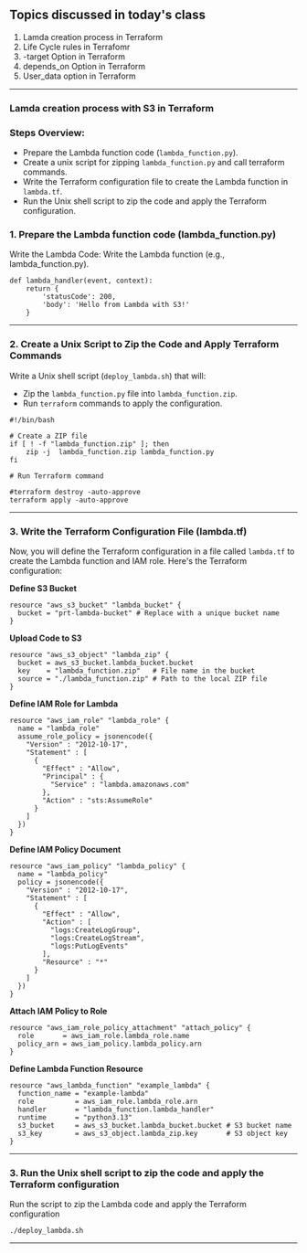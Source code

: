 Topics discussed in today's class
-----------------------------------------
1. Lamda creation process in Terraform
2. Life Cycle rules in Terrafomr
3. -target Option in Terraform
4. depends_on Option in Terraform
5. User_data option in Terraform
----------------------------------------------------------------------------------

### Lamda creation process with S3 in Terraform
### Steps Overview:
- Prepare the Lambda function code (`lambda_function.py`).  
- Create a unix script for zipping `lambda_function.py` and call terraform commands.  
- Write the Terraform configuration file to create the Lambda function in `lambda.tf`.  
- Run the Unix shell script to zip the code and apply the Terraform configuration.  

### 1. Prepare the Lambda function code (lambda_function.py)
Write the Lambda Code: Write the Lambda function (e.g., lambda_function.py).
```
def lambda_handler(event, context):
    return {
        'statusCode': 200,
        'body': 'Hello from Lambda with S3!'
    }
```
-----------------------------------------------------------------------------------------------

### 2. Create a Unix Script to Zip the Code and Apply Terraform Commands
Write a Unix shell script (`deploy_lambda.sh`) that will:  
- Zip the `lambda_function.py` file into `lambda_function.zip`.
- Run `terraform` commands to apply the configuration.

```
#!/bin/bash

# Create a ZIP file
if [ ! -f "lambda_function.zip" ]; then
    zip -j  lambda_function.zip lambda_function.py
fi 

# Run Terraform command

#terraform destroy -auto-approve
terraform apply -auto-approve
```
----------------------------------------------------------------------------------------------
### 3. Write the Terraform Configuration File (lambda.tf)
Now, you will define the Terraform configuration in a file called `lambda.tf` to create the Lambda function and IAM role. Here's the Terraform configuration:

**Define S3 Bucket**
```
resource "aws_s3_bucket" "lambda_bucket" {
  bucket = "prt-lambda-bucket" # Replace with a unique bucket name
}
```
**Upload Code to S3**
```
resource "aws_s3_object" "lambda_zip" {
  bucket = aws_s3_bucket.lambda_bucket.bucket
  key    = "lambda_function.zip"   # File name in the bucket
  source = "./lambda_function.zip" # Path to the local ZIP file
}
```

**Define IAM Role for Lambda**
```
resource "aws_iam_role" "lambda_role" {
  name = "lambda_role"
  assume_role_policy = jsonencode({
    "Version" : "2012-10-17",
    "Statement" : [
      {
        "Effect" : "Allow",
        "Principal" : {
          "Service" : "lambda.amazonaws.com"
        },
        "Action" : "sts:AssumeRole"
      }
    ]
  })
}
```
**Define IAM Policy Document**
```
resource "aws_iam_policy" "lambda_policy" {
  name = "lambda_policy"
  policy = jsonencode({
    "Version" : "2012-10-17",
    "Statement" : [
      {
        "Effect" : "Allow",
        "Action" : [
          "logs:CreateLogGroup",
          "logs:CreateLogStream",
          "logs:PutLogEvents"
        ],
        "Resource" : "*"
      }
    ]
  })
}
```
**Attach IAM Policy to Role**
```
resource "aws_iam_role_policy_attachment" "attach_policy" {
  role       = aws_iam_role.lambda_role.name
  policy_arn = aws_iam_policy.lambda_policy.arn
}
```
**Define Lambda Function Resource**
```
resource "aws_lambda_function" "example_lambda" {
  function_name = "example-lambda"
  role          = aws_iam_role.lambda_role.arn
  handler       = "lambda_function.lambda_handler"
  runtime       = "python3.13"
  s3_bucket     = aws_s3_bucket.lambda_bucket.bucket # S3 bucket name
  s3_key        = aws_s3_object.lambda_zip.key       # S3 object key
}
```
----------------------------------------------------------------------------------------------
### 3. Run the Unix shell script to zip the code and apply the Terraform configuration
Run the script to zip the Lambda code and apply the Terraform configuration  
```
./deploy_lambda.sh
```
-----------------------------------------------------------------------------------------------